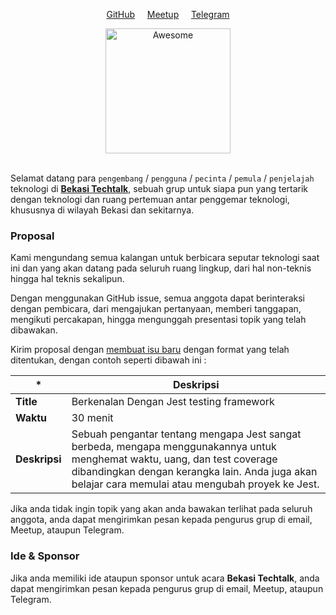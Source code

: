 <p align="center">
	<a href="https://github.com/bekasitechtalk">GitHub</a> &nbsp;&nbsp;&nbsp;
	<a href="http://meetu.ps/c/43gn3/7QrkY/f">Meetup</a> &nbsp;&nbsp;&nbsp;
	<a href="https://t.me/joinchat/IoPmFw9_ylVyH1Dti8pyag">Telegram</a>
</p>

<div align="center">
	<a href="http://meetu.ps/c/43gn3/7QrkY/f">
		<img width="200" src="https://secure.meetupstatic.com/photos/event/b/4/b/b/highres_474406267.jpeg" alt="Awesome">
	</a>
</div><br>



Selamat datang para `pengembang` / `pengguna` / `pecinta` / `pemula` / `penjelajah` teknologi di [**Bekasi Techtalk**](http://meetu.ps/c/43gn3/7QrkY/f), sebuah grup untuk siapa pun yang tertarik dengan teknologi dan ruang pertemuan antar penggemar teknologi, khususnya di wilayah Bekasi dan sekitarnya.


### Proposal

Kami mengundang semua kalangan untuk berbicara seputar teknologi saat ini dan yang akan datang pada seluruh ruang lingkup, dari hal non-teknis hingga hal teknis sekalipun.

Dengan menggunakan GitHub issue, semua anggota dapat berinteraksi dengan pembicara, dari mengajukan pertanyaan, memberi tanggapan, mengikuti percakapan, hingga mengunggah presentasi topik yang telah dibawakan.

Kirim proposal dengan [membuat isu baru](https://github.com/BekasiTechtalk/talks/issues) dengan format yang telah ditentukan, dengan contoh seperti dibawah ini :

| * | Deskripsi | 
|---|---|
| <b>Title</b>  | Berkenalan Dengan Jest testing framework |
| <b>Waktu</b> | 30 menit |
| <b>Deskripsi</b>  | Sebuah pengantar tentang mengapa Jest sangat berbeda, mengapa menggunakannya untuk menghemat waktu, uang, dan test coverage dibandingkan dengan kerangka lain. Anda juga akan belajar cara memulai atau mengubah proyek ke Jest. |

Jika anda tidak ingin topik yang akan anda bawakan terlihat pada seluruh anggota, anda dapat mengirimkan pesan kepada pengurus grup di email, Meetup, ataupun Telegram.


### Ide & Sponsor

Jika anda memiliki ide ataupun sponsor untuk acara **Bekasi Techtalk**, anda dapat mengirimkan pesan kepada pengurus grup di email, Meetup, ataupun Telegram.
